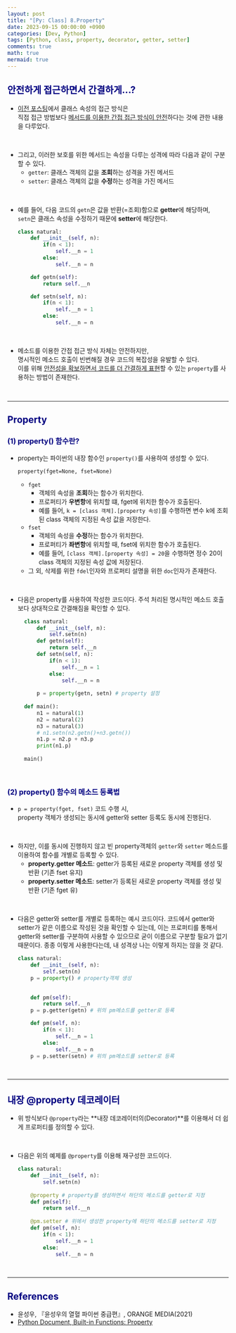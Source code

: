 ```yaml
---
layout: post
title: "[Py: Class] 8.Property"
date: 2023-09-15 00:00:00 +0900
categories: [Dev, Python]
tags: [Python, class, property, decorator, getter, setter]
comments: true
math: true
mermaid: true
---
```


## <span style="color:navy">안전하게 접근하면서 간결하게...?</span>

- [이전 포스팅](https://jhryu1208.github.io/posts/python-class5/)에서 클래스 속성의 접근 방식은 <br>직접 접근 방법보다 <u>메서드를 이용한 간접 접근 방식이 안전</u>하다는 것에 관한 내용을 다루었다. 

<br>

- 그리고, 이러한 보호를 위한 메서드는 속성을 다루는 성격에 따라 다음과 같이 구분할 수 있다.
  - `getter`: 클래스 객체의 값을 **조회**하는 성격을 가진 메서드
  - `setter`: 클래스 객체의 값을 **수정**하는 성격을 가진 메서드

<br>

- 예를 들어, 다음 코드의 `getn`은 값을 반환(=조회)함으로 **getter**에 해당하며, <br>
`setn`은 클래스 속성을 수정하기 때문에 **setter**에 해당한다.
    ```python
    class natural:
        def __init__(self, n):
            if(n < 1):
                self.__n = 1
            else:
                self.__n = n
    
        def getn(self):
            return self.__n
    
        def setn(self, n):
            if(n < 1):
                self.__n = 1
            else:
                self.__n = n
    ```

<br>

- 메소드를 이용한 간접 접근 방식 자체는 안전하지만,<br> 명시적인 메소드 호출이 빈번해질 경우 코드의 복잡성을 유발할 수 있다.<br> 이를 위해 <u>안전성을 확보하면서 코드를 더 간결하게 표현</u>할 수 있는 `property`를 사용하는 방법이 존재한다.

<br>

---
## <span style="color:navy">Property</span>

### <span style="color:navy">(1) property() 함수란?</span>
- property는 파이썬의 내장 함수인 `property()`를 사용하여 생성할 수 있다.
    ``` 
    property(fget=None, fset=None)
    ```
  - `fget`
    - 객체의 속성을 **조회**하는 함수가 위치한다.
    - 프로퍼티가 **우변항**에 위치할 떄, fget에 위치한 함수가 호출된다.
    - 예를 들어, `k = [class 객체].[property 속성]`를 수행하면 변수 k에 조회된 class 객체의 지정된 속성 값을 저장한다. 
  - `fset`
    - 객체의 속성을 **수정**하는 함수가 위치한다.
    - 프로퍼티가 **좌변항**에 위치할 때, fset에 위치한 함수가 호출된다.
    - 예를 들어, `[class 객체].[property 속성] = 20`을 수행하면 정수 20이 class 객체의 지정된 속성 값에 저장된다.
  - 그 외, 삭제를 위한 `fdel`인자와 프로퍼티 설명을 위한 `doc`인자가 존재한다.
 
<br>

- 다음은 property를 사용하여 작성한 코드이다. 주석 처리된 명시적인 메소드 호출보다 상대적으로 간결해짐을 확인할 수 있다.
  
  ```python
    class natural:
        def __init__(self, n):
            self.setn(n)
        def getn(self):
            return self.__n
        def setn(self, n):
            if(n < 1):
                self.__n = 1
            else:
                self.__n = n
    
        p = property(getn, setn) # property 설정
    
    def main():
        n1 = natural(1)
        n2 = natural(2)
        n3 = natural(3)
        # n1.setn(n2.getn()+n3.getn())
        n1.p = n2.p + n3.p
        print(n1.p)
    
    main()
  ```

<br>

### <span style="color:navy">(2) property() 함수의 메소드 등록법</span>
- `p = property(fget, fset)` 코드 수행 시, <br> property 객체가 생성되는 동시에 getter와 setter 등록도 동시에 진행된다.

<br>

- 하지만, 이를 동시에 진행하지 않고 빈 property객체의 `getter`와 `setter` 메소드를 이용하여 함수를 개별로 등록할 수 있다.
  - **property.getter 메소드**: getter가 등록된 새로운 property 객체를 생성 및 반환 (기존 fset 유지)
  - **property.setter 메소드**: setter가 등록된 새로운 property 객체를 생성 및 반환 (기존 fget 유)

<br>

- 다음은 getter와 setter를 개별로 등록하는 예시 코드이다. 코드에서 getter와 setter가 같은 이름으로 작성된 것을 확인할 수 있는데, 이는 프로퍼티를 통해서 getter와 setter를 구분하여 사용할 수 있으므로 굳이 이름으로 구분할 필요가 없기 때문이다. 종종 이렇게 사용한다는데, 내 성격상 나는 이렇게 하지는 않을 것 같다.
  ```python
  class natural:  
      def __init__(self, n):
          self.setn(n)
      p = property() # property객체 생성
    
  
      def pm(self):
          return self.__n
      p = p.getter(getn) # 위의 pm메소드를 getter로 등록  
  
      def pm(self, n):
          if(n < 1):
              self.__n = 1
          else:
              self.__n = n
      p = p.setter(setn) # 위의 pm메소드를 setter로 등록
  ```

<br>

---

## <span style="color:navy">내장 @property 데코레이터</span>

- 위 방식보다 `@property`라는 **내장 데코레이터의(Decorator)**를 이용해서 더 쉽게 프로퍼티를 정의할 수 있다.

<br>

- 다음은 위의 예제를 `@property`를 이용해 재구성한 코드이다.
  ```python
  class natural:  
      def __init__(self, n):
          self.setn(n)
    
      @property # property를 생성하면서 하단의 메소드를 getter로 지정
      def pm(self):
          return self.__n
        
      @pm.setter # 위에서 생성한 property에 하단의 메소드를 setter로 지정
      def pm(self, n):
          if(n < 1):
              self.__n = 1
          else:
              self.__n = n
  ```
  
<br>

---

## <span style="color:navy">References</span>
- 윤성우, 『윤성우의 열혈 파이썬 중급편』, ORANGE MEDIA(2021)
- [Python Document, Built-in Functions: Property](https://docs.python.org/3/library/functions.html#property)
